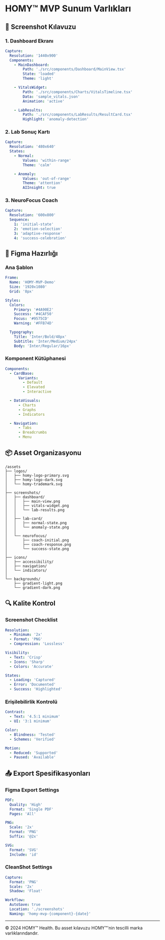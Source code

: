# HOMY™ MVP Sunum Varlıkları

## 📸 Screenshot Kılavuzu

### 1. Dashboard Ekranı

```yaml
Capture:
  Resolution: '1440x900'
  Components:
    - MainDashboard:
        Path: './src/components/Dashboard/MainView.tsx'
        State: 'loaded'
        Theme: 'light'

    - VitalsWidget:
        Path: './src/components/Charts/VitalsTimeline.tsx'
        Data: 'sample_vitals.json'
        Animation: 'active'

    - LabResults:
        Path: './src/components/LabResults/ResultCard.tsx'
        Highlight: 'anomaly-detection'
```

### 2. Lab Sonuç Kartı

```yaml
Capture:
  Resolution: '480x640'
  States:
    - Normal:
        Values: 'within-range'
        Theme: 'calm'

    - Anomaly:
        Values: 'out-of-range'
        Theme: 'attention'
        AIInsight: true
```

### 3. NeuroFocus Coach

```yaml
Capture:
  Resolution: '600x800'
  Sequence:
    1: 'initial-state'
    2: 'emotion-selection'
    3: 'adaptive-response'
    4: 'success-celebration'
```

## 🎨 Figma Hazırlığı

### Ana Şablon

```yaml
Frame:
  Name: 'HOMY-MVP-Demo'
  Size: '1920x1080'
  Grid: '8px'

Styles:
  Colors:
    Primary: '#4A90E2'
    Success: '#4CAF50'
    Focus: '#9575CD'
    Warning: '#FFB74D'

  Typography:
    Title: 'Inter/Bold/48px'
    Subtitle: 'Inter/Medium/24px'
    Body: 'Inter/Regular/16px'
```

### Komponent Kütüphanesi

```yaml
Components:
  - CardBase:
      Variants:
        - Default
        - Elevated
        - Interactive

  - DataVisuals:
      - Charts
      - Graphs
      - Indicators

  - Navigation:
      - Tabs
      - Breadcrumbs
      - Menu
```

## 📦 Asset Organizasyonu

```
/assets
├── logos/
│   ├── homy-logo-primary.svg
│   ├── homy-logo-dark.svg
│   └── homy-trademark.svg
│
├── screenshots/
│   ├── dashboard/
│   │   ├── main-view.png
│   │   ├── vitals-widget.png
│   │   └── lab-results.png
│   │
│   ├── lab-card/
│   │   ├── normal-state.png
│   │   └── anomaly-state.png
│   │
│   └── neurofocus/
│       ├── coach-initial.png
│       ├── coach-response.png
│       └── success-state.png
│
├── icons/
│   ├── accessibility/
│   ├── navigation/
│   └── indicators/
│
└── backgrounds/
    ├── gradient-light.png
    └── gradient-dark.png
```

## 🔍 Kalite Kontrol

### Screenshot Checklist

```yaml
Resolution:
  - Minimum: '2x'
  - Format: 'PNG'
  - Compression: 'Lossless'

Visibility:
  - Text: 'Crisp'
  - Icons: 'Sharp'
  - Colors: 'Accurate'

States:
  - Loading: 'Captured'
  - Error: 'Documented'
  - Success: 'Highlighted'
```

### Erişilebilirlik Kontrolü

```yaml
Contrast:
  - Text: '4.5:1 minimum'
  - UI: '3:1 minimum'

Color:
  - Blindness: 'Tested'
  - Schemes: 'Verified'

Motion:
  - Reduced: 'Supported'
  - Paused: 'Available'
```

## 📤 Export Spesifikasyonları

### Figma Export Settings

```yaml
PDF:
  Quality: 'High'
  Format: 'Single PDF'
  Pages: 'All'

PNG:
  Scale: '2x'
  Format: 'PNG'
  Suffix: '@2x'

SVG:
  Format: 'SVG'
  Include: 'id'
```

### CleanShot Settings

```yaml
Capture:
  Format: 'PNG'
  Scale: '2x'
  Shadow: 'Float'

Workflow:
  AutoSave: true
  Location: './screenshots'
  Naming: 'homy-mvp-{component}-{date}'
```

---

© 2024 HOMY™ Health. Bu asset kılavuzu HOMY™'nin tescilli marka varlıklarındandır.
